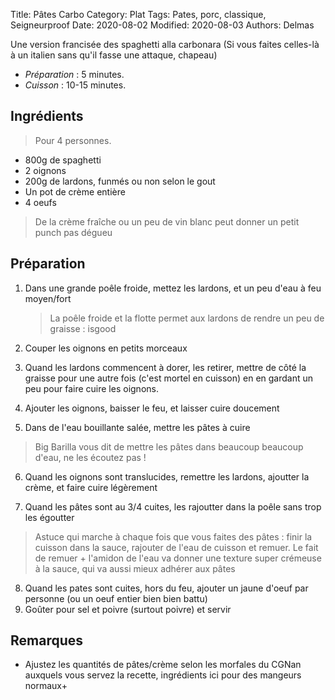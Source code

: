 Title: Pâtes Carbo
Category: Plat
Tags: Pates, porc, classique, Seigneurproof
Date: 2020-08-02
Modified: 2020-08-03
Authors: Delmas


Une version francisée des spaghetti alla carbonara (Si vous faites celles-là à un italien sans qu'il fasse une attaque, chapeau)

- *Préparation* : 5 minutes.
- *Cuisson* : 10-15 minutes.

## Ingrédients
> Pour 4 personnes.

  - 800g de spaghetti
  - 2 oignons
  - 200g de lardons, funmés ou non selon le gout
  - Un pot de crème entière
  - 4 oeufs

  > De la crème fraîche ou un peu de vin blanc peut donner un petit punch pas dégueu

## Préparation

  1. Dans une grande poêle froide, mettez les lardons, et un peu d'eau à feu moyen/fort
     > La poêle froide et la flotte permet aux lardons de rendre un peu de graisse : isgood

  2. Couper les oignons en petits morceaux

  3. Quand les lardons commencent à dorer, les retirer, mettre de côté la graisse pour une autre fois (c'est mortel en cuisson) en en gardant un peu pour faire cuire les oignons.


  4. Ajouter les oignons, baisser le feu, et laisser cuire doucement

  5. Dans de l'eau bouillante salée, mettre les pâtes à cuire
   > Big Barilla vous dit de mettre les pâtes dans beaucoup beaucoup d'eau, ne les écoutez pas !

  6. Quand les oignons sont translucides, remettre les lardons, ajoutter la crème, et faire cuire légèrement

  7. Quand les pâtes sont au 3/4 cuites, les rajoutter dans la poêle sans trop les égoutter
  >  Astuce qui marche à chaque fois que vous faites des pâtes : finir la cuisson dans la sauce, rajouter de l'eau de cuisson et remuer. Le fait de remuer + l'amidon de l'eau va donner une texture super crémeuse à la sauce, qui va aussi mieux adhérer aux pâtes

  8. Quand les pates sont cuites, hors du feu, ajouter un jaune d'oeuf par personne (ou un oeuf entier bien bien battu)
  9. Goûter pour sel et poivre (surtout poivre) et servir


## Remarques
  - Ajustez les quantités de pâtes/crème selon les morfales du CGNan auxquels vous servez la recette, ingrédients ici pour des mangeurs normaux+

